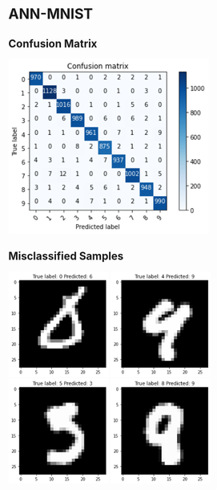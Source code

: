 # ANN-MNIST

## Confusion Matrix
<img width=400 alt="confusion-matrix" src="images/cm.png">

## Misclassified Samples
<img width=200 alt="confusion-matrix" src="images/misclassified.png">
<img width=200 alt="confusion-matrix" src="images/misclassified1.png">
<img width=200 alt="confusion-matrix" src="images/misclassified2.png">
<img width=200 alt="confusion-matrix" src="images/misclassified3.png">
